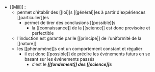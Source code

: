 - [[Mill]] : 
	- permet d'établir des [[loi]]s [[général]]es à partir d'expériences [[particulier]]es
        - permet de tirer des conclusions [[possible]]s
          - la [[connaissance]] de la [[science]] est donc provisoire et perfectible
	- l'induction est garantie par le [[principe]] de l'uniformité de la [[nature]]
    - les [[phénomène]]s ont un comportement constant et régulier
      - il est donc [[possible]] de prédire les événements futurs en se basant sur les événements passés
        - c'est le ***[[fondement]] des [[science]]s***